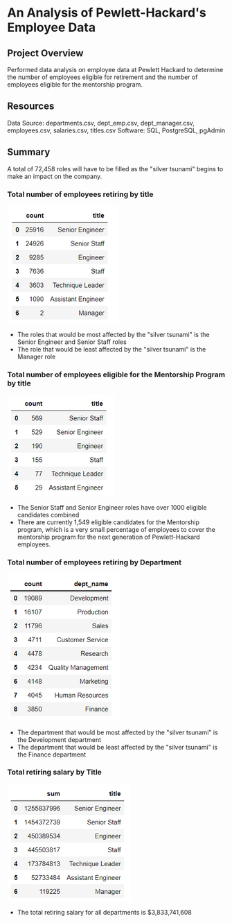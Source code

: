 # An Analysis of Pewlett-Hackard's Employee Data

## Project Overview
Performed data analysis on employee data at Pewlett Hackard to determine the number of employees eligible for retirement and the number of employees eligible for the mentorship program.

## Resources
Data Source: departments.csv, dept_emp.csv, dept_manager.csv, employees.csv, salaries.csv, titles.csv
Software: SQL, PostgreSQL, pgAdmin

## Summary
A total of 72,458 roles will have to be filled as the "silver tsunami" begins to make an impact on the company.

### Total number of employees retiring by title
![Retiring_Titles](https://github.com/frlinh/pewlett-hackard-analysis/blob/dca770c74f6d9aed900c6332f42c18c2a1a6740a/retiring_titles.png)

- The roles that would be most affected by the "silver tsunami" is the Senior Engineer and Senior Staff roles
- The role that would be least affected by the "silver tsunami" is the Manager role

### Total number of employees eligible for the Mentorship Program by title
![Mentorship_Titles](https://github.com/frlinh/pewlett-hackard-analysis/blob/dca770c74f6d9aed900c6332f42c18c2a1a6740a/mentorship_titles.png)
- The Senior Staff and Senior Engineer roles have over 1000 eligible candidates combined
- There are currently 1,549 eligible candidates for the Mentorship program, which is a very small percentage of employees to cover the mentorship program for the next generation of Pewlett-Hackard employees.

### Total number of employees retiring by Department
![Retiring_Dept](https://github.com/frlinh/pewlett-hackard-analysis/blob/dca770c74f6d9aed900c6332f42c18c2a1a6740a/retiring_dept.png)

- The department that would be most affected by the "silver tsunami" is the Development department
- The department that would be least affected by the "silver tsunami" is the Finance department

### Total retiring salary by Title
![Retiring_Salary](https://github.com/frlinh/pewlett-hackard-analysis/blob/dca770c74f6d9aed900c6332f42c18c2a1a6740a/retiring_salary.png)
- The total retiring salary for all departments is $3,833,741,608
